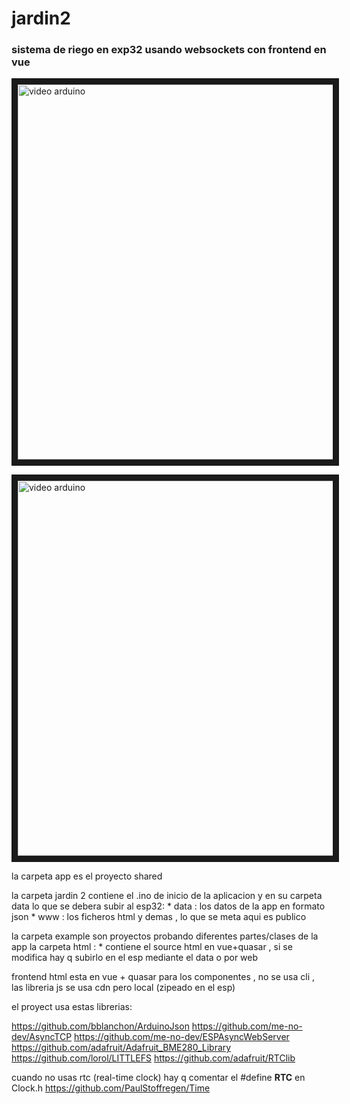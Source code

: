 # jardin2

<h3>sistema de riego en exp32 usando websockets con frontend en vue</h3>

<a href="http://www.youtube.com/watch?feature=player_embedded&v=6sTY9AEmJqI
" target="_blank"><img src="http://img.youtube.com/vi/6sTY9AEmJqI/0.jpg" 
alt="video arduino" width="800" height="600" border="10" /></a>

<a href="http://www.youtube.com/watch?feature=player_embedded&v=kBUrZif1a1I
" target="_blank"><img src="http://img.youtube.com/vi/kBUrZif1a1I/0.jpg" 
alt="video arduino" width="800" height="600" border="10" /></a>

la carpeta app es el proyecto shared

la carpeta jardin 2 contiene el .ino de inicio de la aplicacion y en su carpeta data lo que se debera subir al esp32:
	* data : los datos de la app en formato json
	* www : los ficheros html y demas , lo que se meta aqui es publico

la carpeta example son proyectos probando diferentes partes/clases de la app
la carpeta html :
	* contiene el source html en vue+quasar , si se modifica hay q subirlo en el esp mediante el data o por web

frontend html 
esta en vue + quasar para los componentes , no se usa cli , las libreria js se usa cdn pero local (zipeado en el esp)

el proyect usa estas librerias:

https://github.com/bblanchon/ArduinoJson
https://github.com/me-no-dev/AsyncTCP
https://github.com/me-no-dev/ESPAsyncWebServer
https://github.com/adafruit/Adafruit_BME280_Library
https://github.com/lorol/LITTLEFS
https://github.com/adafruit/RTClib

cuando no usas rtc (real-time clock) hay q comentar el #define __RTC__ en Clock.h
https://github.com/PaulStoffregen/Time